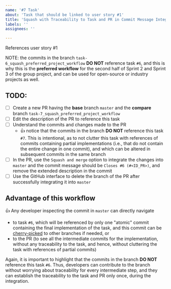 ```yaml
---
name: '#7 Task'
about: 'Task that should be linked to user story #1'
title: 'Squash with Traceability to Task and PR in Commit Message Integration Strategy, without Any Commits in the Branch Referencing the Task'
labels: ''
assignees: ''

---
```


References user story #1

NOTE: the commits in the branch `task-6_squash_preferred_project_workflow` **DO NOT** reference task `#6`, and this is why this is the **preferred workflow** for the second half of Sprint 2 and Sprint 3 of the group project, and can be used for open-source or industry projects as well.

## TODO:
- [ ] Create a new PR having the **base** branch `master` and the **compare** branch `task-7_squash_preferred_project_workflow`
- [ ] Edit the description of the PR to reference this task
- [ ] Understand the commits and changes made to the PR
    - :thumbsup: notice that the commits in the branch **DO NOT** reference this task `#7`. This is intentional, as to not clutter this task with references of commits containing partial implementations (i.e., that do not contain the entire change in one commit), and which can be altered in subsequent commits in the same branch
- [ ] In the PR, use the `Squash and merge` option to integrate the changes into `master` and the commit message should be `Closes #6 (#<ID_PR>)`, and remove the extended description in the commit
- [ ] Use the GitHub interface to delete the branch of the PR after successfully integrating it into `master`

## Advantage of this workflow
:thumbsup: Any developer inspecting the commit in `master` can directly navigate
- to task `#6`, which will be referenced by only one "atomic" commit containing the final implementation of the task, and this commit can be [cherry-picked](https://git-scm.com/docs/git-cherry-pick) to other branches if needed, or
- to the PR (to see all the intermediate commits for the implementation, without any traceability to the task, and hence, without cluttering the task with references of partial commits)

Again, it is important to highlight that the commits in the branch **DO NOT** reference this task `#6`. Thus, developers can contribute to the branch without worrying about traceability for every intermediate step, and they can establish the traceability to the task and PR only once, during the integration.

